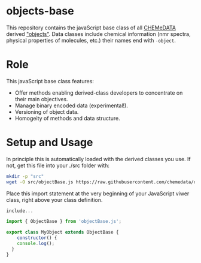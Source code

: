 # objects-base

This repository contains the javaScript base class of all [CHEMeDATA](https://github.com/orgs/CHEMeDATA) derived ["objects"](https://github.com/orgs/CHEMeDATA/repositories?q=objects). Data classes include chemical information (nmr spectra, physical properties of molecules, etc.) their names end with `-object`. 


# Role

This javaScript base class features:
- Offer methods enabling derived-class developers to concentrate on their main objectives.
- Manage binary encoded data (experimental!).
- Versioning of object data.
- Homogeity of methods and data structure.

# Setup and Usage

In principle this is automatically loaded with the derived classes you use. If not, get this file into your ./src folder with:

```zsh 
mkdir -p "src"
wget -O src/objectBase.js https://raw.githubusercontent.com/chemedata/objects-base/main/src/objectBase.js
```

Place this import statement at the very beginning of your JavaScript viwer class, right above your class definition.

```js 
include... 

import { ObjectBase } from 'objectBase.js';

export class MyObject extends ObjectBase {
	constructor() {
    console.log();
  }
}
```
